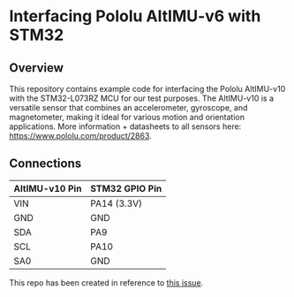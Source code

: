 # Interfacing Pololu AltIMU-v6 with STM32
## Overview
This repository contains example code for interfacing the Pololu AltIMU-v10 with the STM32-L073RZ MCU for our test purposes. The AltIMU-v10 is a versatile sensor that combines an accelerometer, gyroscope, and magnetometer, making it ideal for various motion and orientation applications.
More information + datasheets to all sensors here: https://www.pololu.com/product/2863.

## Connections

| AltIMU-v10 Pin | STM32 GPIO Pin  |
|----------------|-----------------|
| VIN            | PA14 (3.3V)            |
| GND            | GND             |
| SDA            | PA9             |
| SCL            | PA10            |
| SA0            | GND             |


This repo has been created in reference to [this issue](https://github.com/waterloo-rocketry/cansw_processor_canards/issues/1).
